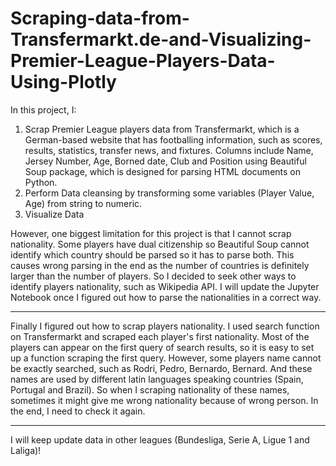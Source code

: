 # Scraping-data-from-Transfermarkt.de-and-Visualizing-Premier-League-Players-Data-Using-Plotly
In this project, I:
1. Scrap Premier League players data from Transfermarkt, which is a German-based website that has footballing information, such as scores, results, statistics, transfer news, and fixtures. Columns include Name, Jersey Number, Age, Borned date, Club and Position using Beautiful Soup package, which is designed for parsing HTML documents on Python. 
2. Perform Data cleansing by transforming some variables (Player Value, Age) from string to numeric.
3. Visualize Data

However, one biggest limitation for this project is that I cannot scrap nationality. Some players have dual citizenship so Beautiful Soup cannot identify which country should be parsed so it has to parse both. This causes wrong parsing in the end as the number of countries is definitely larger than the number of players. So I decided to seek other ways to identify players nationality, such as Wikipedia API. I will update the Jupyter Notebook once I figured out how to parse the nationalities in a correct way. 

----------------------------------------------------------------------------------------------------
Finally I figured out how to scrap players nationality. I used search function on Transfermarkt and scraped each player's first nationality. Most of the players can appear on the first query of search results, so it is easy to set up a function scraping the first query. However, some players name cannot be exactly searched, such as Rodri, Pedro, Bernardo, Bernard. And these names are used by different latin languages speaking countries (Spain, Portugal and Brazil). So when I scraping nationality of these names, sometimes it might give me wrong nationality because of wrong person. In the end, I need to check it again.

----------------------------------------------------------------------------------------------------
I will keep update data in other leagues (Bundesliga, Serie A, Ligue 1 and Laliga)!

